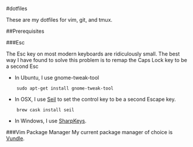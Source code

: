 #dotfiles

These are my dotfiles for vim, git, and tmux.

##Prerequisites

###Esc

The Esc key on most modern keyboards are ridiculously small. The best way I
have found to solve this problem is to remap the Caps Lock key to be a second
Esc

- In Ubuntu, I use gnome-tweak-tool
```
    sudo apt-get install gnome-tweak-tool
```

- In OSX, I use [Seil](https://pqrs.org/osx/karabiner/seil.html) to set the
  control key to be a second Escape key.
```
    brew cask install seil
```

- In Windows, I use [SharpKeys](https://sharpkeys.codeplex.com/).

###Vim Package Manager
My current package manager of choice is [Vundle](https://github.com/gmarik/Vundle.vim).
